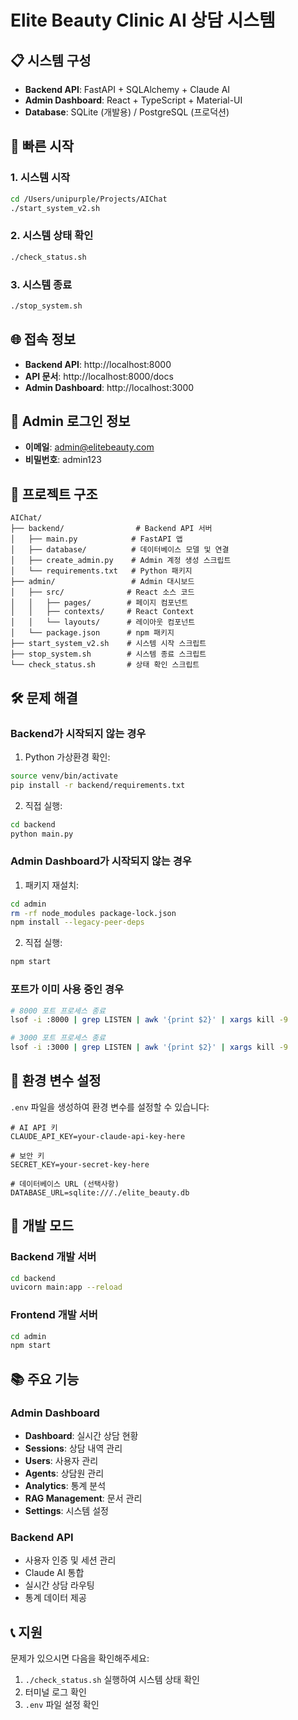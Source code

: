 # Elite Beauty Clinic AI 상담 시스템

## 📋 시스템 구성

- **Backend API**: FastAPI + SQLAlchemy + Claude AI
- **Admin Dashboard**: React + TypeScript + Material-UI
- **Database**: SQLite (개발용) / PostgreSQL (프로덕션)

## 🚀 빠른 시작

### 1. 시스템 시작
```bash
cd /Users/unipurple/Projects/AIChat
./start_system_v2.sh
```

### 2. 시스템 상태 확인
```bash
./check_status.sh
```

### 3. 시스템 종료
```bash
./stop_system.sh
```

## 🌐 접속 정보

- **Backend API**: http://localhost:8000
- **API 문서**: http://localhost:8000/docs
- **Admin Dashboard**: http://localhost:3000

## 👤 Admin 로그인 정보

- **이메일**: admin@elitebeauty.com
- **비밀번호**: admin123

## 📁 프로젝트 구조

```
AIChat/
├── backend/                # Backend API 서버
│   ├── main.py            # FastAPI 앱
│   ├── database/          # 데이터베이스 모델 및 연결
│   ├── create_admin.py    # Admin 계정 생성 스크립트
│   └── requirements.txt   # Python 패키지
├── admin/                 # Admin 대시보드
│   ├── src/              # React 소스 코드
│   │   ├── pages/        # 페이지 컴포넌트
│   │   ├── contexts/     # React Context
│   │   └── layouts/      # 레이아웃 컴포넌트
│   └── package.json      # npm 패키지
├── start_system_v2.sh    # 시스템 시작 스크립트
├── stop_system.sh        # 시스템 종료 스크립트
└── check_status.sh       # 상태 확인 스크립트
```

## 🛠️ 문제 해결

### Backend가 시작되지 않는 경우
1. Python 가상환경 확인:
```bash
source venv/bin/activate
pip install -r backend/requirements.txt
```

2. 직접 실행:
```bash
cd backend
python main.py
```

### Admin Dashboard가 시작되지 않는 경우
1. 패키지 재설치:
```bash
cd admin
rm -rf node_modules package-lock.json
npm install --legacy-peer-deps
```

2. 직접 실행:
```bash
npm start
```

### 포트가 이미 사용 중인 경우
```bash
# 8000 포트 프로세스 종료
lsof -i :8000 | grep LISTEN | awk '{print $2}' | xargs kill -9

# 3000 포트 프로세스 종료
lsof -i :3000 | grep LISTEN | awk '{print $2}' | xargs kill -9
```

## 📝 환경 변수 설정

`.env` 파일을 생성하여 환경 변수를 설정할 수 있습니다:

```env
# AI API 키
CLAUDE_API_KEY=your-claude-api-key-here

# 보안 키
SECRET_KEY=your-secret-key-here

# 데이터베이스 URL (선택사항)
DATABASE_URL=sqlite:///./elite_beauty.db
```

## 🔧 개발 모드

### Backend 개발 서버
```bash
cd backend
uvicorn main:app --reload
```

### Frontend 개발 서버
```bash
cd admin
npm start
```

## 📚 주요 기능

### Admin Dashboard
- **Dashboard**: 실시간 상담 현황
- **Sessions**: 상담 내역 관리
- **Users**: 사용자 관리
- **Agents**: 상담원 관리
- **Analytics**: 통계 분석
- **RAG Management**: 문서 관리
- **Settings**: 시스템 설정

### Backend API
- 사용자 인증 및 세션 관리
- Claude AI 통합
- 실시간 상담 라우팅
- 통계 데이터 제공

## 📞 지원

문제가 있으시면 다음을 확인해주세요:
1. `./check_status.sh` 실행하여 시스템 상태 확인
2. 터미널 로그 확인
3. `.env` 파일 설정 확인
